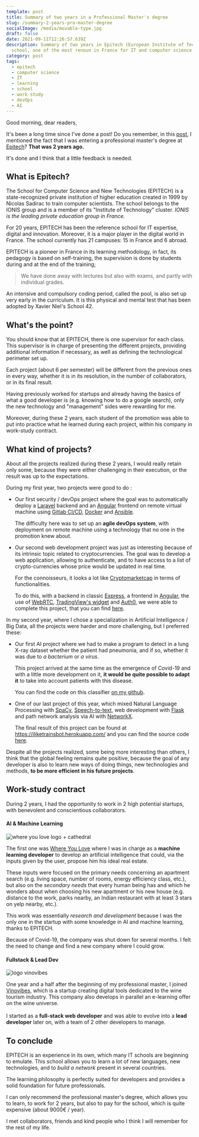 ```yaml
---
template: post
title: Summary of two years in a Professional Master's degree
slug: /summary-2-years-pro-master-degree
socialImage: /media/movable-type.jpg
draft: false
date: 2021-09-11T12:26:57.639Z
description: Summary of two years in Epitech (European Institute of Technology)
  school, one of the most renoun in France for IT and computer science.
category: post
tags:
  - epitech
  - computer science
  - IT
  - learning
  - school
  - work-study
  - devOps
  - AI
---
```

Good morning, dear readers,

It's been a long time since I've done a post! Do you remember, in this [post](https://bloodbee.space/blog/travel-technological-retreat-15-month), I mentioned the fact that I was entering a professional master's degree at [Epitech](https://www.epitech.eu/)?
**That was 2 years ago.**

It's done and I think that a little feedback is needed. <i class="color-info far fa-thumbs-up"></i>

## What is Epitech?

The School for Computer Science and New Technologies (EPITECH) is a state-recognized private institution of higher education created in 1999 by Nicolas Sadirac to train computer scientists.
The school belongs to the IONIS group and is a member of its "Institute of Technology" cluster. *IONIS is the leading private education group in France.* 

For 20 years, EPITECH has been the reference school for IT expertise, digital and innovation. Moreover, it is a major player in the digital world in France.
The school currently has 21 campuses: 15 in France and 6 abroad.

EPITECH is a pioneer in France in its learning methodology, in fact, its pedagogy is based on self-training, the supervision is done by students during and at the end of the training; 

> We have done away with lectures but also with exams, and partly with individual grades. 

An intensive and compulsory coding period, called the pool, is also set up very early in the curriculum.
It is this physical and mental test that has been adopted by Xavier Niel's School 42.

## What's the point?

You should know that at EPITECH, there is one supervisor for each class. This supervisor is in charge of presenting the different projects, providing additional information if necessary, as well as defining the technological perimeter set up.

Each project (about 6 per semester) will be different from the previous ones in every way, whether it is in its resolution, in the number of collaborators, or in its final result.

Having previously worked for startups and already having the basics of what a good developer is (e.g. knowing how to do a google search), only the new technology and "management" sides were rewarding for me.

Moreover, during these 2 years, each student of the promotion was able to put into practice what he learned during each project, within his company in work-study contract.

## What kind of projects?

About all the projects realized during these 2 years, I would really retain only some, because they were either challenging in their execution, or the result was up to the expectations.

During my first year, two projects were good to do :

* Our first security / devOps project where the goal was to automatically deploy a [Laravel](https://laravel.com/) backend and an [Angular](https://angular.io/) frontend on remote virtual machine using [Gitlab CI/CD](https://docs.gitlab.com/ee/ci/), [Docker](https://www.docker.com/) and [Ansible](https://www.ansible.com/).

  The difficulty here was to set up an **agile devOps system**, with deployment on remote machine using a technology that no one in the promotion knew about.
* Our second web development project was just as interesting because of its intrinsic topic related to cryptocurrencies.
  The goal was to develop a web application, allowing to authenticate, and to have access to a list of crypto-currencies whose price would be updated in real time.

  For the connoisseurs, it looks a lot like [Cryptomarketcap](https://coinmarketcap.com/) in terms of functionalities.

  To do this, with a backend in classic [Express](https://expressjs.com/fr/), a frontend in [Angular](https://angular.io/), the use of [WebRTC](https://webrtc.org/), [TradingView's widget](https://www.tradingview.com/widget/) and [Auth0](https://auth0.com/fr), we were able to complete this project, that you can find [here](https://github.com/bloodbee/CoinCodex).

In my second year, where I chose a specialization in Artificial Intelligence / Big Data, all the projects were harder and more challenging, but I preferred these: 

* Our first AI project where we had to make a program to detect in a lung X-ray dataset whether the patient had pneumonia, and if so, whether it was due to *a bacterium* or *a virus*.

  This project arrived at the same time as the emergence of Covid-19 and with a little more development on it, **it would be quite possible to adapt it** to take into account patients with this disease.

  You can find the code on this classifier [on my github](https://github.com/bloodbee/xray_covid_classifier).
* One of our last project of this year, which mixed Natural Language Processing with [SpaCy](https://spacy.io/), [Speech-to-text](https://pypi.org/project/SpeechRecognition/), web development with [Flask](https://flask.palletsprojects.com/en/2.0.x/) and path network analysis via AI with [NetworkX](https://networkx.org/).

  The final result of this project can be found at <https://iliketrainsbot.herokuapp.com/> and you can find the source code [here](https://github.com/bloodbee/T-AIA_901).

Despite all the projects realized, some being more interesting than others, I think that the global feeling remains quite positive, because the goal of any developer is also to learn new ways of doing things, new technologies and methods, **to be more efficient in his future projects**. <i class="color-success fas fa-check-circle"></i>

## Work-study contract

During 2 years, I had the opportunity to work in 2 high potential startups, with benevolent and conscientious collaborators.

#### AI & Machine Learning

![where you love logo + cathedral](/media/wyl.jpg "Logo Where You Love with cathedral")

The first one was [Where You Love](https://whereyoulove.com/) where I was in charge as a **machine learning developer** to develop an artificial intelligence that could, via the inputs given by the user, propose him his ideal real estate.

These inputs were focused on the primary needs concerning an apartment search (e.g. living space, number of rooms, energy efficiency class, etc.), but also on the *secondary needs* that every human being has and which he wonders about when choosing his new apartment or his new house (e.g. distance to the work, parks nearby, an Indian restaurant with at least 3 stars on yelp nearby, etc.).

This work was essentially *research and development* because I was the only one in the startup with some knowledge in AI and machine learning, thanks to EPITECH.

Because of Covid-19, the company was shut down for several months. I felt the need to change and find a new company where I could grow. <i class="color-warning fas fa-frown"></i>

#### Fullstack & Lead Dev

![logo vinovibes](/media/logo.png "Vinovibes")

One year and a half after the beginning of my professional master, I joined [Vinovibes](https://vinovibes.fr/), which is a startup creating digital tools dedicated to the wine tourism industry.
This company also develops in parallel an e-learning offer on the wine universe.\
\
I started as a **full-stack web developer** and was able to evolve into a **lead developer** later on, with a team of 2 other developers to manage.

## To conclude

EPITECH is an experience in its own, which many IT schools are beginning to emulate.
This school allows you to learn a lot of new languages, new technologies, and to *build a network* present in several countries.

The learning philosophy is perfectly suited for developers and provides a solid foundation for future professionals.

I can only recommend the professional master's degree, which allows you to learn, to work for 2 years, but also to pay for the school, which is quite expensive (about 9000€ / year).

I met collaborators, friends and kind people who I think I will remember for the rest of my life. <i class="color-danger fas fa-heart"></i>